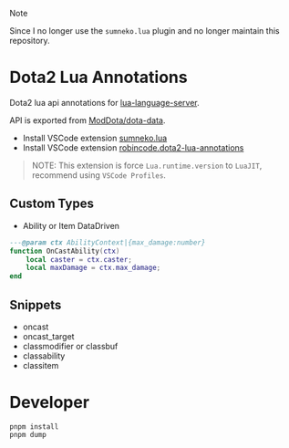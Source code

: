 > [!NOTE]  
> Since I no longer use the `sumneko.lua` plugin and no longer maintain this repository.

# Dota2 Lua Annotations

Dota2 lua api annotations for [lua-language-server](https://github.com/LuaLS/lua-language-server).

API is exported from [ModDota/dota-data](https://github.com/ModDota/dota-data).

-   Install VSCode extension [sumneko.lua](https://marketplace.visualstudio.com/items?itemName=sumneko.lua)
-   Install VSCode extension [robincode.dota2-lua-annotations](https://marketplace.visualstudio.com/items?itemName=robincode.dota2-lua-annotations)

> NOTE: This extension is force `Lua.runtime.version` to `LuaJIT`,
> recommend using `VSCode Profiles`.

## Custom Types

-   Ability or Item DataDriven

```lua
---@param ctx AbilityContext|{max_damage:number}
function OnCastAbility(ctx)
    local caster = ctx.caster;
    local maxDamage = ctx.max_damage;
end
```

## Snippets

-   oncast
-   oncast_target
-   classmodifier or classbuf
-   classability
-   classitem

# Developer

```
pnpm install
pnpm dump
```
